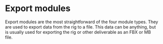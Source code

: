 # Export modules

Export modules are the most straightforward of the four module types. They are used to export data from the rig to a file. This data can be anything, but is usually used for exporting the rig or other deliverable as an FBX or MB file.
